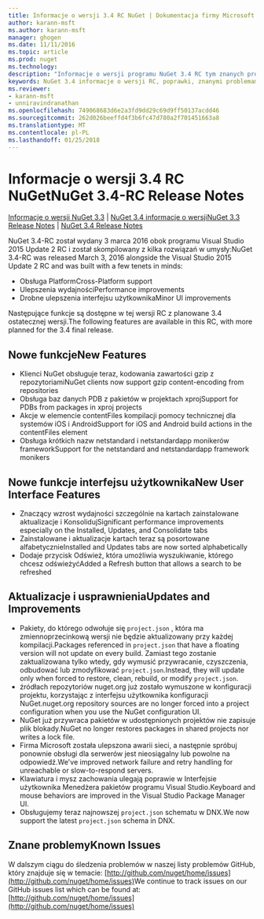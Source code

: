 ```yaml
---
title: Informacje o wersji 3.4 RC NuGet | Dokumentacja firmy Microsoft
author: karann-msft
ms.author: karann-msft
manager: ghogen
ms.date: 11/11/2016
ms.topic: article
ms.prod: nuget
ms.technology: 
description: "Informacje o wersji programu NuGet 3.4 RC tym znanych problemów, poprawki, dodatkowe funkcje i dcr."
keywords: NuGet 3.4 informacje o wersji RC, poprawki, znanymi problemami, nowe funkcje, dcr
ms.reviewer:
- karann-msft
- unniravindranathan
ms.openlocfilehash: 749068683d6e2a3fd9dd29c69d9ff50137acdd46
ms.sourcegitcommit: 262d026beeffd4f3b6fc47d780a2f701451663a8
ms.translationtype: MT
ms.contentlocale: pl-PL
ms.lasthandoff: 01/25/2018
---
```

# <a name="nuget-34-rc-release-notes"></a><span data-ttu-id="1df66-104">Informacje o wersji 3.4 RC NuGet</span><span class="sxs-lookup"><span data-stu-id="1df66-104">NuGet 3.4-RC Release Notes</span></span>

<span data-ttu-id="1df66-105">[Informacje o wersji NuGet 3.3](../release-notes/nuget-3.3.md) | [NuGet 3.4 informacje o wersji](../release-notes/nuget-3.4.md)</span><span class="sxs-lookup"><span data-stu-id="1df66-105">[NuGet 3.3 Release Notes](../release-notes/nuget-3.3.md) | [NuGet 3.4 Release Notes](../release-notes/nuget-3.4.md)</span></span>

<span data-ttu-id="1df66-106">NuGet 3.4-RC został wydany 3 marca 2016 obok programu Visual Studio 2015 Update 2 RC i został skompilowany z kilka rozwiązań w umysły:</span><span class="sxs-lookup"><span data-stu-id="1df66-106">NuGet 3.4-RC was released March 3, 2016 alongside the Visual Studio 2015 Update 2 RC and was built with a few tenets in minds:</span></span>

* <span data-ttu-id="1df66-107">Obsługa Platform</span><span class="sxs-lookup"><span data-stu-id="1df66-107">Cross-Platform support</span></span>
* <span data-ttu-id="1df66-108">Ulepszenia wydajności</span><span class="sxs-lookup"><span data-stu-id="1df66-108">Performance improvements</span></span>
* <span data-ttu-id="1df66-109">Drobne ulepszenia interfejsu użytkownika</span><span class="sxs-lookup"><span data-stu-id="1df66-109">Minor UI improvements</span></span>

<span data-ttu-id="1df66-110">Następujące funkcje są dostępne w tej wersji RC z planowane 3.4 ostatecznej wersji.</span><span class="sxs-lookup"><span data-stu-id="1df66-110">The following features are available in this RC, with more planned for the 3.4 final release.</span></span>

## <a name="new-features"></a><span data-ttu-id="1df66-111">Nowe funkcje</span><span class="sxs-lookup"><span data-stu-id="1df66-111">New Features</span></span>

* <span data-ttu-id="1df66-112">Klienci NuGet obsługuje teraz, kodowania zawartości gzip z repozytoriami</span><span class="sxs-lookup"><span data-stu-id="1df66-112">NuGet clients now support gzip content-encoding from repositories</span></span>
* <span data-ttu-id="1df66-113">Obsługa baz danych PDB z pakietów w projektach xproj</span><span class="sxs-lookup"><span data-stu-id="1df66-113">Support for PDBs from packages in xproj projects</span></span>
* <span data-ttu-id="1df66-114">Akcje w elemencie contentFiles kompilacji pomocy technicznej dla systemów iOS i Android</span><span class="sxs-lookup"><span data-stu-id="1df66-114">Support for iOS and Android build actions in the contentFiles element</span></span>
* <span data-ttu-id="1df66-115">Obsługa krótkich nazw netstandard i netstandardapp monikerów framework</span><span class="sxs-lookup"><span data-stu-id="1df66-115">Support for the netstandard and netstandardapp framework monikers</span></span>

## <a name="new-user-interface-features"></a><span data-ttu-id="1df66-116">Nowe funkcje interfejsu użytkownika</span><span class="sxs-lookup"><span data-stu-id="1df66-116">New User Interface Features</span></span>

* <span data-ttu-id="1df66-117">Znaczący wzrost wydajności szczególnie na kartach zainstalowane aktualizacje i Konsoliduj</span><span class="sxs-lookup"><span data-stu-id="1df66-117">Significant performance improvements especially on the Installed, Updates, and Consolidate tabs</span></span>
* <span data-ttu-id="1df66-118">Zainstalowane i aktualizacje kartach teraz są posortowane alfabetycznie</span><span class="sxs-lookup"><span data-stu-id="1df66-118">Installed and Updates tabs are now sorted alphabetically</span></span>
* <span data-ttu-id="1df66-119">Dodaje przycisk Odśwież, która umożliwia wyszukiwanie, którego chcesz odświeżyć</span><span class="sxs-lookup"><span data-stu-id="1df66-119">Added a Refresh button that allows a search to be refreshed</span></span>

## <a name="updates-and-improvements"></a><span data-ttu-id="1df66-120">Aktualizacje i usprawnienia</span><span class="sxs-lookup"><span data-stu-id="1df66-120">Updates and Improvements</span></span>

* <span data-ttu-id="1df66-121">Pakiety, do którego odwołuje się `project.json` , która ma zmiennoprzecinkową wersji nie będzie aktualizowany przy każdej kompilacji.</span><span class="sxs-lookup"><span data-stu-id="1df66-121">Packages referenced in `project.json` that have a floating version will not update on every build.</span></span> <span data-ttu-id="1df66-122">Zamiast tego zostanie zaktualizowana tylko wtedy, gdy wymusić przywracanie, czyszczenia, odbudować lub zmodyfikować `project.json`.</span><span class="sxs-lookup"><span data-stu-id="1df66-122">Instead, they will update only when forced to restore, clean, rebuild, or modify `project.json`.</span></span>
* <span data-ttu-id="1df66-123">źródłach repozytoriów nuget.org już zostało wymuszone w konfiguracji projektu, korzystając z interfejsu użytkownika konfiguracji NuGet.</span><span class="sxs-lookup"><span data-stu-id="1df66-123">nuget.org repository sources are no longer forced into a project configuration when you use the NuGet configuration UI.</span></span>
* <span data-ttu-id="1df66-124">NuGet już przywraca pakietów w udostępnionych projektów nie zapisuje plik blokady.</span><span class="sxs-lookup"><span data-stu-id="1df66-124">NuGet no longer restores packages in shared projects nor writes a lock file.</span></span>
* <span data-ttu-id="1df66-125">Firma Microsoft została ulepszona awarii sieci, a następnie spróbuj ponownie obsługi dla serwerów jest nieosiągalny lub powolne na odpowiedź.</span><span class="sxs-lookup"><span data-stu-id="1df66-125">We've improved network failure and retry handling for unreachable or slow-to-respond servers.</span></span>
* <span data-ttu-id="1df66-126">Klawiatura i mysz zachowania ulegają poprawie w Interfejsie użytkownika Menedżera pakietów programu Visual Studio.</span><span class="sxs-lookup"><span data-stu-id="1df66-126">Keyboard and mouse behaviors are improved in the Visual Studio Package Manager UI.</span></span>
* <span data-ttu-id="1df66-127">Obsługujemy teraz najnowszej `project.json` schematu w DNX.</span><span class="sxs-lookup"><span data-stu-id="1df66-127">We now support the latest `project.json` schema in DNX.</span></span>

## <a name="known-issues"></a><span data-ttu-id="1df66-128">Znane problemy</span><span class="sxs-lookup"><span data-stu-id="1df66-128">Known Issues</span></span>

<span data-ttu-id="1df66-129">W dalszym ciągu do śledzenia problemów w naszej listy problemów GitHub, który znajduje się w temacie: [http://github.com/nuget/home/issues](http://github.com/nuget/home/issues)</span><span class="sxs-lookup"><span data-stu-id="1df66-129">We continue to track issues on our GitHub issues list which can be found at: [http://github.com/nuget/home/issues](http://github.com/nuget/home/issues)</span></span>